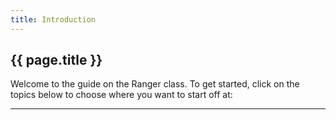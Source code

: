 ```yaml
---
title: Introduction
---
```


<section>
	<h1>{{ page.title }}</h1>
	<p>Welcome to the guide on the Ranger class. To get started, click on the topics below to choose where you want to start off at:</p>
	<hr>
</section>